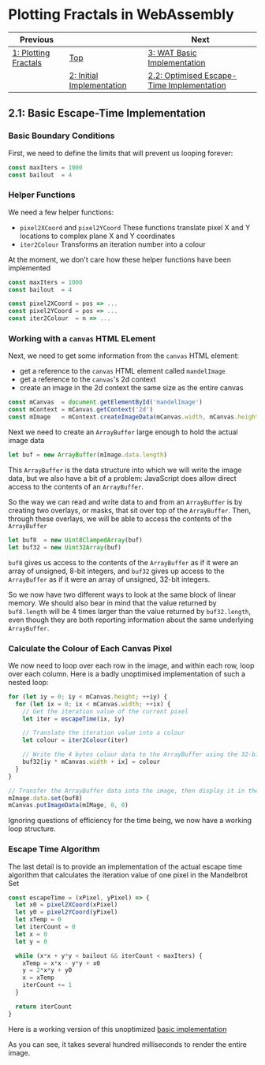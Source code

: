 # Plotting Fractals in WebAssembly

| Previous | | Next
|---|---|---
| [1: Plotting Fractals](../../01%20Plotting%20Fractals/) | [Top](/chriswhealy/plotting-fractals-in-webassembly) | [3: WAT Basic Implementation](../../03%20WAT%20Basic%20Implementation/)
| | [2: Initial Implementation](../) | [2.2: Optimised Escape-Time Implementation](../02/)

## 2.1: Basic Escape-Time Implementation

### Basic Boundary Conditions

First, we need to define the limits that will prevent us looping forever:

```javascript
const maxIters = 1000
const bailout  = 4
```

### Helper Functions

We need a few helper functions:
* `pixel2XCoord` and `pixel2YCoord`
   These functions translate pixel X and Y locations to complex plane X and Y coordinates
* `iter2Colour`
   Transforms an iteration number into a colour

At the moment, we don't care how these helper functions have been implemented

```javascript
const maxIters = 1000
const bailout  = 4

const pixel2XCoord = pos => ...
const pixel2YCoord = pos => ...
const iter2Colour  = n => ...
```

### Working with a `canvas` HTML ELement

Next, we need to get some information from the `canvas` HTML element:

* get a reference to the `canvas` HTML element called `mandelImage`
* get a reference to the `canvas`'s 2d context
* create an image in the 2d context the same size as the entire canvas

```javascript
const mCanvas  = document.getElementById('mandelImage')
const mContext = mCanvas.getContext('2d')
const mImage   = mContext.createImageData(mCanvas.width, mCanvas.height)
```

Next we need to create an `ArrayBuffer` large enough to hold the actual image data

```javascript
let buf = new ArrayBuffer(mImage.data.length)
```

This `ArrayBuffer` is the data structure into which we will write the image data, but we also have a bit of a problem: JavaScript does allow direct access to the contents of an `ArrayBuffer`.

So the way we can read and write data to and from an `ArrayBuffer` is by creating two overlays, or masks, that sit over top of the `ArrayBuffer`.  Then, through these overlays, we will be able to access the contents of the `ArrayBuffer`

```javascript
let buf8  = new Uint8ClampedArray(buf)
let buf32 = new Uint32Array(buf)
```

`buf8` gives us access to the contents of the `ArrayBuffer` as if it were an array of unsigned, 8-bit integers, and `buf32` gives up access to the `ArrayBuffer` as if it were an array of unsigned, 32-bit integers.

So we now have two different ways to look at the same block of linear memory.  We should also bear in mind that the value returned by `buf8.length` will be 4 times larger than the value returned by `buf32.length`, even though they are both reporting information about the same underlying `ArrayBuffer`.

### Calculate the Colour of Each Canvas Pixel

We now need to loop over each row in the image, and within each row, loop over each column.  Here is a badly unoptimised implementation of such a nested loop:

```javascript
for (let iy = 0; iy < mCanvas.height; ++iy) {
  for (let ix = 0; ix < mCanvas.width; ++ix) {
    // Get the iteration value of the current pixel
    let iter = escapeTime(ix, iy)

    // Translate the iteration value into a colour
    let colour = iter2Colour(iter)

    // Write the 4 bytes colour data to the ArrayBuffer using the 32-bit overlay
    buf32[iy * mCanvas.width + ix] = colour
  }
}

// Transfer the ArrayBuffer data into the image, then display it in the canvas
mImage.data.set(buf8)
mCanvas.putImageData(mIMage, 0, 0)
```

Ignoring questions of efficiency for the time being, we now have a working loop structure.

### Escape Time Algorithm

The last detail is to provide an implementation of the actual escape time algorithm that calculates the iteration value of one pixel in the Mandelbrot Set

```javascript
const escapeTime = (xPixel, yPixel) => {
  let x0 = pixel2XCoord(xPixel)
  let y0 = pixel2YCoord(yPixel)
  let xTemp = 0
  let iterCount = 0
  let x = 0
  let y = 0

  while (x*x + y*y < bailout && iterCount < maxIters) {
    xTemp = x*x - y*y + x0
    y = 2*x*y + y0
    x = xTemp
    iterCount += 1
  }

  return iterCount
}
```

Here is a working version of this unoptimized [basic implementation](basic-implementation.html)

As you can see, it takes several hundred milliseconds to render the entire image.
